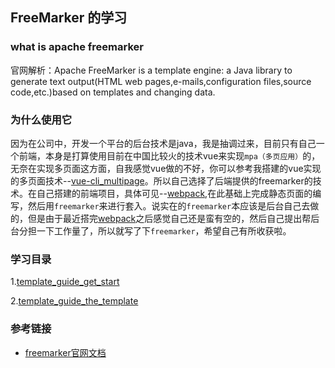 ## FreeMarker 的学习

### what is apache freemarker

官网解析：Apache FreeMarker is a template engine: a Java library to generate text output(HTML web pages,e-mails,configuration files,source code,etc.)based on templates and changing data.


### 为什么使用它

因为在公司中，开发一个平台的后台技术是java，我是抽调过来，目前只有自己一个前端，本身是打算使用目前在中国比较火的技术vue来实现`mpa（多页应用）`的，无奈在实现多页面这方面，自我感觉vue做的不好，你可以参考我搭建的vue实现的多页面技术--[vue-cli_multipage](https://github.com/reng99/vue-cli_multipage)。所以自己选择了后端提供的freemarker的技术。在自己搭建的前端项目，具体可见--[webpack](https://github.com/reng99/webpack),在此基础上完成静态页面的编写，然后用`freemarker`来进行套入。说实在的`freemarker`本应该是后台自己去做的，但是由于最近搭完[webpack](https://github.com/reng99/webpack)之后感觉自己还是蛮有空的，然后自己提出帮后台分担一下工作量了，所以就写了下`freemarker`，希望自己有所收获啦。


### 学习目录

1.[template_guide_get_start](./template_guide_get_start.md)

2.[template_guide_the_template](./template_guide_the_template.md)


### 参考链接

- [freemarker官网文档](http://freemarker.org/docs/index.html)
